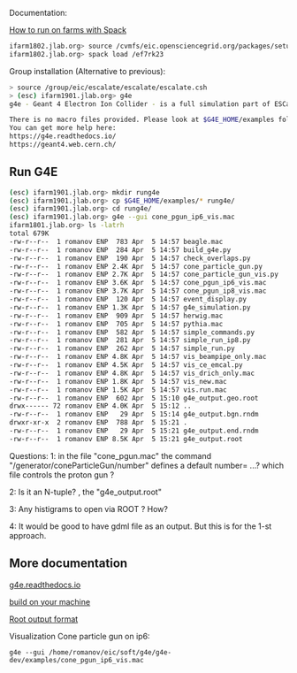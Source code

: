 Documentation:

[How to run on farms with Spack](https://escalate.readthedocs.io/en/latest/300_farms.html)


```sh
ifarm1802.jlab.org> source /cvmfs/eic.opensciencegrid.org/packages/setup-env.csh 
ifarm1802.jlab.org> spack load /ef7rk23
```

Group installation (Alternative to previous):

```sh
> source /group/eic/escalate/escalate/escalate.csh
> (esc) ifarm1901.jlab.org> g4e
g4e - Geant 4 Electron Ion Collider - is a full simulation part of ESCalate framework.

There is no macro files provided. Please look at $G4E_HOME/examples folder macros examples or how to run g4e from python
You can get more help here: 
https://g4e.readthedocs.io/
https://geant4.web.cern.ch/

```

## Run G4E

```sh
(esc) ifarm1901.jlab.org> mkdir rung4e
(esc) ifarm1901.jlab.org> cp $G4E_HOME/examples/* rung4e/
(esc) ifarm1901.jlab.org> cd rung4e/
(esc) ifarm1901.jlab.org> g4e --gui cone_pgun_ip6_vis.mac
ifarm1801.jlab.org> ls -latrh
total 679K
-rw-r--r--  1 romanov ENP  783 Apr  5 14:57 beagle.mac
-rw-r--r--  1 romanov ENP  284 Apr  5 14:57 build_g4e.py
-rw-r--r--  1 romanov ENP  190 Apr  5 14:57 check_overlaps.py
-rw-r--r--  1 romanov ENP 2.4K Apr  5 14:57 cone_particle_gun.py
-rw-r--r--  1 romanov ENP 2.7K Apr  5 14:57 cone_particle_gun_vis.py
-rw-r--r--  1 romanov ENP 3.6K Apr  5 14:57 cone_pgun_ip6_vis.mac
-rw-r--r--  1 romanov ENP 3.7K Apr  5 14:57 cone_pgun_ip8_vis.mac
-rw-r--r--  1 romanov ENP  120 Apr  5 14:57 event_display.py
-rw-r--r--  1 romanov ENP 1.3K Apr  5 14:57 g4e_simulation.py
-rw-r--r--  1 romanov ENP  909 Apr  5 14:57 herwig.mac
-rw-r--r--  1 romanov ENP  705 Apr  5 14:57 pythia.mac
-rw-r--r--  1 romanov ENP  582 Apr  5 14:57 simple_commands.py
-rw-r--r--  1 romanov ENP  281 Apr  5 14:57 simple_run_ip8.py
-rw-r--r--  1 romanov ENP  262 Apr  5 14:57 simple_run.py
-rw-r--r--  1 romanov ENP 4.8K Apr  5 14:57 vis_beampipe_only.mac
-rw-r--r--  1 romanov ENP 4.5K Apr  5 14:57 vis_ce_emcal.py
-rw-r--r--  1 romanov ENP 4.8K Apr  5 14:57 vis_drich_only.mac
-rw-r--r--  1 romanov ENP 1.8K Apr  5 14:57 vis_new.mac
-rw-r--r--  1 romanov ENP 1.5K Apr  5 14:57 vis.run.mac
-rw-r--r--  1 romanov ENP  602 Apr  5 15:10 g4e_output.geo.root
drwx------ 72 romanov ENP 4.0K Apr  5 15:12 ..
-rw-r--r--  1 romanov ENP   29 Apr  5 15:14 g4e_output.bgn.rndm
drwxr-xr-x  2 romanov ENP  788 Apr  5 15:21 .
-rw-r--r--  1 romanov ENP   29 Apr  5 15:21 g4e_output.end.rndm
-rw-r--r--  1 romanov ENP 8.5K Apr  5 15:21 g4e_output.root
```
Questions:
1: in the file   "cone_pgun.mac"  the command "/generator/coneParticleGun/number" defines a default number= ...?
   which file controls the proton gun ? 
   
2: Is it an  N-tuple?  , the    "g4e_output.root"

3: Any histigrams to open via ROOT ? How?

4: It would be good to have gdml file as an output. But this is for the 1-st approach.


## More documentation

[g4e.readthedocs.io](g4e.readthedocs.io)

[build on your machine](https://escalate.readthedocs.io/projects/g4e/en/latest/01_install.html#cmake-build)

[Root output format](https://escalate.readthedocs.io/projects/g4e/en/latest/root_output.html)

Visualization Cone particle gun on ip6:

```
g4e --gui /home/romanov/eic/soft/g4e/g4e-dev/examples/cone_pgun_ip6_vis.mac
```
